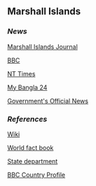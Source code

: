 ## Marshall Islands ##

### _News_ ###

[Marshall Islands Journal](https://marshallislandsjournal.com/)

[BBC](https://www.bbc.com/news/topics/cx1m7zg0g7nt/marshall-islands)

[NT Times](https://www.nytimes.com/topic/destination/marshall-islands)

[My Bangla 24](https://mybangla24.com/marshall-islands-newspapers)

[Government's Official News](http://marshallislands-news.com/)

[]()

[]()

[]()

### _References_ ###
[Wiki](https://en.wikipedia.org/wiki/Marshall_Islands)

[World fact book](https://www.cia.gov/library/publications/resources/the-world-factbook/geos/rm.html)

[State department](https://www.state.gov/countries-areas/marshall-islands/)

[BBC Country Profile](https://www.bbc.com/news/world-asia-15595431)

